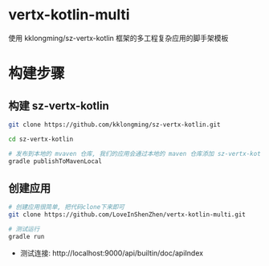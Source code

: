# vertx-kotlin-multi
使用 kklongming/sz-vertx-kotlin 框架的多工程复杂应用的脚手架模板

# 构建步骤

## 构建 sz-vertx-kotlin
```bash
git clone https://github.com/kklongming/sz-vertx-kotlin.git

cd sz-vertx-kotlin

# 发布到本地的 mvaven 仓库, 我们的应用会通过本地的 maven 仓库添加 sz-vertx-kotlin 的依赖jar包
gradle publishToMavenLocal 

```

## 创建应用
```bash
# 创建应用很简单, 把代码clone下来即可
git clone https://github.com/LoveInShenZhen/vertx-kotlin-multi.git

# 测试运行
gradle run
```

* 测试连接: http://localhost:9000/api/builtin/doc/apiIndex
